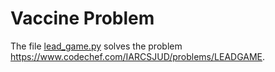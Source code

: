 # Vaccine Problem

The file [lead_game.py](lead_game.py) solves the problem https://www.codechef.com/IARCSJUD/problems/LEADGAME.